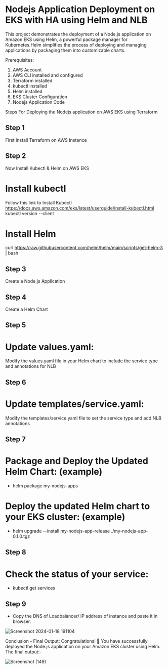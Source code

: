 # Nodejs Application Deployment on EKS with HA using Helm and NLB

This project demonstrates the deployment of a Node.js application on Amazon EKS using Helm, a powerful package manager for Kubernetes.Helm simplifies the process of deploying and managing applications by packaging them into customizable charts.

Prerequisites:
1. AWS Account
2. AWS CLI installed and configured
3. Terraform installed
4. kubectl installed
5. Helm installed
6. EKS Cluster Configuration
7. Nodejs Application Code 

Steps For Deploying the Nodejs application on AWS EKS using Terraform

Step 1
--------
First Install Terraform on AWS Instance

Step 2
-------
Now Install Kubectl & Helm on AWS EKS
# Install kubectl
Follow this link to Install Kubectl
https://docs.aws.amazon.com/eks/latest/userguide/install-kubectl.html
kubectl version --client

# Install Helm
curl https://raw.githubusercontent.com/helm/helm/main/scripts/get-helm-3 | bash

Step 3
------
Create a Node.js Application

Step 4
--------
Create a Helm Chart

Step 5
---------
# Update values.yaml:
Modify the values.yaml file in your Helm chart to include the service type and annotations for NLB

Step 6
----------
# Update templates/service.yaml:
Modify the templates/service.yaml file to set the service type and add NLB annotations

Step 7
----------
# Package and Deploy the Updated Helm Chart: (example)
- helm package my-nodejs-apps 

# Deploy the updated Helm chart to your EKS cluster: (example)
- helm upgrade --install my-nodejs-app-release ./my-nodejs-app-0.1.0.tgz

Step 8
----------
# Check the status of your service:
- kubectl get services

Step 9
------------
- Copy the DNS of Loadbalancer/ IP address of instance and paste it in browser.


![Screenshot 2024-01-18 191104](https://github.com/RajputRenu/EKS_Project/assets/118665146/0ff192e8-6994-4952-966f-ae3c5d9bf6f3)

Conclusion - Final Output:
Congratulations! 🚀 You have successfully deployed the Node.js application on your Amazon EKS cluster using Helm.
The final output:- 

![Screenshot (149)](https://github.com/RajputRenu/EKS_Project/assets/118665146/8d4a84cf-ad0e-4fc8-9914-1bdb70a72abd)
